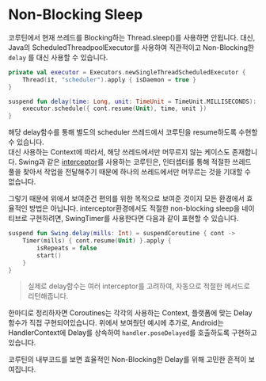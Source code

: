 # Non-Blocking Sleep

코루틴에서 현재 쓰레드를 Blocking하는 Thread.sleep()를 사용하면 안됩니다. 대신, Java의 ScheduledThreadpoolExecutor를 사용하여 직관적이고 Non-Blocking한 `delay` 를 대신 사용할 수 있습니다.
```kotlin
private val executor = Executors.newSingleThreadScheduledExecutor {
	Thread(it, "scheduler").apply { isDaemon = true }
}

suspend fun delay(time: Long, unit: TimeUnit = TimeUnit.MILLISECONDS): Unit = suspendCoroutine { cont --> 
	executor.schedule({ cont.resume(Unit), time, unit })
}
```

해당 delay함수를 통해 별도의 scheduler 쓰레드에서 코루틴을 resume하도록 수현할 수 있습니다.  
대신 사용하는 Context에 따라서, 해당 쓰레드에서만 머무르지 않는 케이스도 존재합니다. Swing과 같은 [interceptor](https://github.com/easternkite/Coroutines/blob/main/Continuation_Interceptor.md)를 사용하는 코루틴은, 인터셉터를 통해 적절한 쓰레드 풀을 찾아서 작업을 전달해주기 때문에 하나의 쓰레드에서만 머무르는 것을 기대할 수 없습니다.

그렇기 때문에 위에서 보여준건 편의를 위한 목적으로 보여준 것이지 모든 환경에서 효율적인 방법은 아닙니다. interceptor환경에서도 적절한 non-blocking sleep을 네이티브로 구현하려면, SwingTimer를 사용한다면 다음과 같이 표현할 수 있습니다.

```kotlin
suspend fun Swing.delay(mills: Int) = suspendCoroutine { cont ->
	Timer(mills) { cont.resume(Unit) }.apply {
		isRepeats = false
		start()
	}
}
```
> 실제로 delay함수는 여러 interceptor를 고려하여, 자동으로 적절한 메서드로 리턴해줍니다.

한마디로 정리하자면 Coroutines는 각각의 사용하는 Context, 플랫폼에 맞는 Delay함수가 직접 구현되어있습니다. 위에서 보여줬던 예시에 추가로, Android는 HandlerContext에 Delay를 상속하여 `handler.poseDelayed`를 호출하도록 구현하고 있습니다.

코루틴의 내부코드를 보면 효율적인 Non-Blocking한 Delay를 위해 고민한 흔적이 보여집니다.
